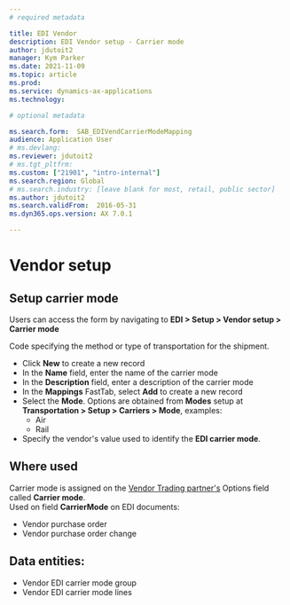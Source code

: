 ```yaml
---
# required metadata

title: EDI Vendor
description: EDI Vendor setup - Carrier mode
author: jdutoit2
manager: Kym Parker
ms.date: 2021-11-09
ms.topic: article
ms.prod: 
ms.service: dynamics-ax-applications
ms.technology: 

# optional metadata

ms.search.form:  SAB_EDIVendCarrierModeMapping
audience: Application User
# ms.devlang:
ms.reviewer: jdutoit2
# ms.tgt_pltfrm:
ms.custom: ["21901", "intro-internal"]
ms.search.region: Global
# ms.search.industry: [leave blank for most, retail, public sector]
ms.author: jdutoit2
ms.search.validFrom:  2016-05-31
ms.dyn365.ops.version: AX 7.0.1

---
```


# Vendor setup
## Setup carrier mode

Users can access the form by navigating to **EDI > Setup > Vendor setup > Carrier mode**

Code specifying the method or type of transportation for the shipment. <br>

- Click **New** to create a new record
-	In the **Name** field, enter the name of the carrier mode
-	In the **Description** field, enter a description of the carrier mode
-	In the **Mappings** FastTab, select **Add** to create a new record
-	Select the **Mode**. Options are obtained from **Modes** setup at **Transportation > Setup > Carriers > Mode**, examples: <br>
    - Air
    - Rail
-	Specify the vendor's value used to identify the **EDI carrier mode**.

## Where used
Carrier mode is assigned on the [Vendor Trading partner's](../Trading-partner.md) Options field called **Carrier mode**. <br>
Used on field **CarrierMode** on EDI documents:
- Vendor purchase order
- Vendor purchase order change

## Data entities:
- Vendor EDI carrier mode group
- Vendor EDI carrier mode lines
